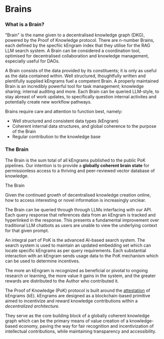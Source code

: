 # Brains

### What is a Brain?

"Brain" is the name given to a decentralised knowledge graph (DKG), powered by the Proof of Knowledge protocol. There are n-number Brains, each defined by the specfiic kEngram index that they utilise for the RAG LLM search system. A Brain can be considered a coordination tool, optimised for decentralised collaboration and knowledge management, especially useful for DAOs.

A Brain consists of the data provided by its constituents; it is only as useful as the data contained within. Well structured, thoughtfully written and plentifully supplied kEngrams fuel a competent Brain. A properly maintained Brain is an incredibly powerful tool for task management; knowledge sharing; internal auditing and more. Each Brain can be queried LLM-style, to stay abreast of work updates, to specifically question internal activites and potentially create new workflow pathways.

Brains require care and attention to function best, namely:

* Well structured and consistent data types (kEngram)
* Coherent internal data structures, and global coherence to the purpose of the Brain
* Regular contribution to the knowledge base

### The Brain

The Brain is the sum total of all kEngrams published to the public PoK pipelines. Our intention is to provide a **globally coherent brain state** for permissionless access to a thriving and peer-reviewed vector database of knowledge.

The Brain

Given the continued growth of decentralised knowledge creation online, how to access interesting or novel information is increasingly unclear.&#x20;

The Brain can be queried through through LLMs interfacing with our API. Each query response that references data from an kEngram is tracked and hyperlinked in the response. This presents a fundamental improvement over traditional LLM chatbots as users are unable to view the underlying context for that given prompt.

An integral part of PoK is the advanced AI-based search system. The search system is used to maintain an updated embedding set which can locate specific kEngrams as per query requirements. Each substantial interaction with an kEngram sends usage data to the PoK mechanism which can be used to determine incentives.



The more an kEngram is recognized as beneficial or pivotal to ongoing research or learning, the more value it gains in the system, and the greater rewards are distributed to the Author who contributed it.

The Proof of Knowledge (PoK) protocol is built around the [attestation](https://docs.attest.sh/docs/core--concepts/attestations) of kEngrams (kE). kEngrams are designed as a blockchain-based primitive aimed to incentivize and reward knowledge contributions within a _decentralized architecture._&#x20;

They serve as the core building block of a globally coherent knowledge graph which can be the primary means of value creation of a knowledge-based economy, paving the way for fair recognition and incentivization of intellectual contributions, while maintaining transparency and accessibility.
